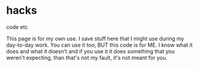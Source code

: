 # hacks
code etc

This page is for my own use.  I save stuff here that I might use during my day-to-day work.  You can use it too, BUT this code is for ME.  I know what it does and what it doesn't and if you use it it does something that you weren't expecting, than that's not my fault, it's not meant for you.
